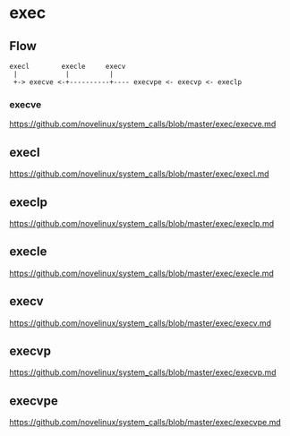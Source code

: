 exec
========================================

Flow
----------------------------------------

```
execl        execle     execv
 |            |          |
 +-> execve <-+----------+---- execvpe <- execvp <- execlp
```

### execve

https://github.com/novelinux/system_calls/blob/master/exec/execve.md

execl
----------------------------------------

https://github.com/novelinux/system_calls/blob/master/exec/execl.md

execlp
----------------------------------------

https://github.com/novelinux/system_calls/blob/master/exec/execlp.md

execle
----------------------------------------

https://github.com/novelinux/system_calls/blob/master/exec/execle.md

execv
----------------------------------------

https://github.com/novelinux/system_calls/blob/master/exec/execv.md

execvp
----------------------------------------

https://github.com/novelinux/system_calls/blob/master/exec/execvp.md

execvpe
----------------------------------------

https://github.com/novelinux/system_calls/blob/master/exec/execvpe.md
